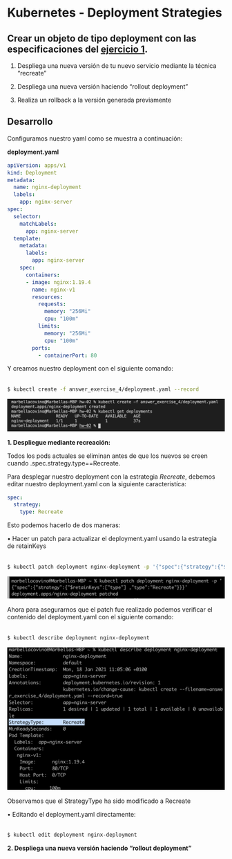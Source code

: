 # Kubernetes - Deployment Strategies
## Crear un objeto de tipo deployment con las especificaciones del [ejercicio 1](https://github.com/marbellacovino/kube-exercises/tree/main/hw-02/answer_exercise_1).

1. Despliega una nueva versión de tu nuevo servicio mediante la técnica “recreate”

2. Despliega una nueva versión haciendo “rollout deployment”

3. Realiza un rollback a la versión generada previamente

## Desarrollo

Configuramos nuestro yaml como se muestra a continuación:

**deployment.yaml**

```yaml
apiVersion: apps/v1
kind: Deployment
metadata:
  name: nginx-deployment
  labels:
    app: nginx-server
spec:
  selector:
    matchLabels:
      app: nginx-server 
  template:
    metadata:
      labels: 
        app: nginx-server
    spec:
      containers:
      - image: nginx:1.19.4
        name: nginx-v1
        resources:
          requests:
            memory: "256Mi"
            cpu: "100m"
          limits:
            memory: "256Mi"
            cpu: "100m"
        ports:
          - containerPort: 80
```

Y creamos nuestro deployment con el siguiente comando:

```sh

$ kubectl create -f answer_exercise_4/deployment.yaml --record

```
![Alt text](https://github.com/marbellacovino/kube-exercises/blob/main/hw-02/images/deployment.png  "Deployment")

**1. Despliegue mediante recreación:**

Todos los pods actuales se eliminan antes de que los nuevos se creen cuando .spec.strategy.type==Recreate.

Para desplegar nuestro deployment con la estrategia _Recreate_, debemos editar nuestro deployment.yaml con la siguiente caracteristíca:

```yaml
spec:
  strategy:
    type: Recreate
```

Esto podemos hacerlo de dos maneras:

• Hacer un patch para actualizar el deployment.yaml usando la estrategia de retainKeys

```sh

$ kubectl patch deployment nginx-deployment -p '{"spec":{"strategy":{"$retainKeys":["type"] ,"type":"Recreate"}}}'

```

![Alt text](https://github.com/marbellacovino/kube-exercises/blob/main/hw-02/images/deploymentRecreate1.0.png  "DeploymentRecreatePatch")

Ahora para asegurarnos que el patch fue realizado podemos verificar el contenido del deployment.yaml con el siguiente comando:

```sh

$ kubectl describe deployment nginx-deployment 

```

![Alt text](https://github.com/marbellacovino/kube-exercises/blob/main/hw-02/images/deploymentRecreate1.1.png  "DeploymentRecreatePatch")

Observamos que el StrategyType ha sido modificado a Recreate

• Editando el deployment.yaml directamente:

```sh

$ kubectl edit deployment nginx-deployment

```

**2. Despliega una nueva versión haciendo “rollout deployment”**




